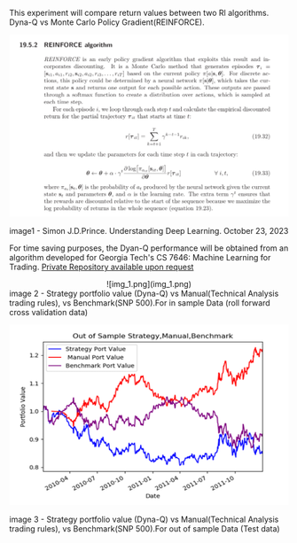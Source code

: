 
This experiment will compare return values between two Rl algorithms. Dyna-Q vs Monte Carlo Policy Gradient(REINFORCE). 

![img.png](img.png)

image1 - Simon J.D.Prince. Understanding Deep Learning. October 23, 2023 



For time saving purposes, the Dyan-Q performance will be obtained from an algorithm developed for Georgia Tech's 
CS 7646: Machine Learning for Trading. [Private Repository available upon request](https://github.com/carlosbarreraojeda-ai/ML4Trading.git)
<div style="text-align: center;">
![img_1.png](img_1.png)
</div>
image 2 - Strategy portfolio value (Dyna-Q) vs Manual(Technical Analysis trading rules), vs Benchmark(SNP 500).For in sample Data (roll forward cross validation data) 


![img_2.png](img_2.png)

image 3 - Strategy portfolio value (Dyna-Q) vs Manual(Technical Analysis trading rules), vs Benchmark(SNP 500).For out of sample Data (Test data) 
